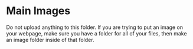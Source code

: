 # Main Images
Do not upload anything to this folder. If you are trying to put an image on your webpage, make sure you have a folder for all of your files, then make an image folder inside of that folder.
